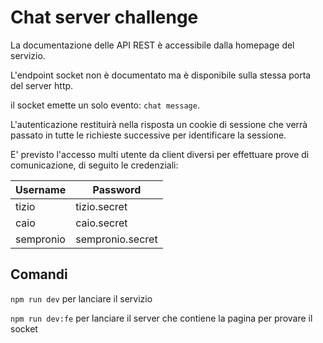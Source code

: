 # Chat server challenge

La documentazione delle API REST è accessibile dalla homepage del servizio.

L'endpoint socket non è documentato ma è disponibile sulla stessa porta del server http.

il socket emette un solo evento: `chat message`.

L'autenticazione restituirà nella risposta un cookie di sessione che verrà passato in tutte le richieste successive per identificare la sessione.

E' previsto l'accesso multi utente da client diversi per effettuare prove di comunicazione, di seguito le credenziali:

| Username  | Password         |
| --------- | ---------------- |
| tizio     | tizio.secret     |
| caio      | caio.secret      |
| sempronio | sempronio.secret |

## Comandi

`npm run dev` per lanciare il servizio

`npm run dev:fe` per lanciare il server che contiene la pagina per provare il socket
